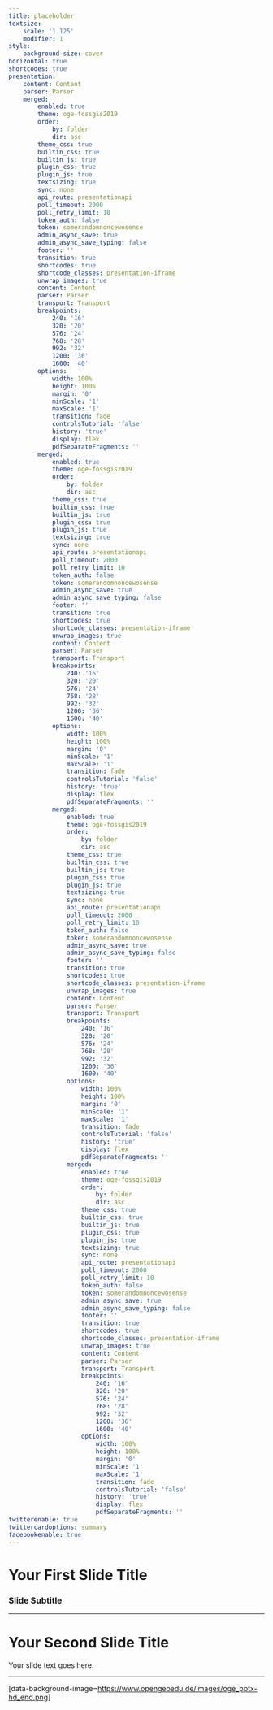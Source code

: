 ```yaml
---
title: placeholder
textsize:
    scale: '1.125'
    modifier: 1
style:
    background-size: cover
horizontal: true
shortcodes: true
presentation:
    content: Content
    parser: Parser
    merged:
        enabled: true
        theme: oge-fossgis2019
        order:
            by: folder
            dir: asc
        theme_css: true
        builtin_css: true
        builtin_js: true
        plugin_css: true
        plugin_js: true
        textsizing: true
        sync: none
        api_route: presentationapi
        poll_timeout: 2000
        poll_retry_limit: 10
        token_auth: false
        token: somerandomnoncewosense
        admin_async_save: true
        admin_async_save_typing: false
        footer: ''
        transition: true
        shortcodes: true
        shortcode_classes: presentation-iframe
        unwrap_images: true
        content: Content
        parser: Parser
        transport: Transport
        breakpoints:
            240: '16'
            320: '20'
            576: '24'
            768: '28'
            992: '32'
            1200: '36'
            1600: '40'
        options:
            width: 100%
            height: 100%
            margin: '0'
            minScale: '1'
            maxScale: '1'
            transition: fade
            controlsTutorial: 'false'
            history: 'true'
            display: flex
            pdfSeparateFragments: ''
        merged:
            enabled: true
            theme: oge-fossgis2019
            order:
                by: folder
                dir: asc
            theme_css: true
            builtin_css: true
            builtin_js: true
            plugin_css: true
            plugin_js: true
            textsizing: true
            sync: none
            api_route: presentationapi
            poll_timeout: 2000
            poll_retry_limit: 10
            token_auth: false
            token: somerandomnoncewosense
            admin_async_save: true
            admin_async_save_typing: false
            footer: ''
            transition: true
            shortcodes: true
            shortcode_classes: presentation-iframe
            unwrap_images: true
            content: Content
            parser: Parser
            transport: Transport
            breakpoints:
                240: '16'
                320: '20'
                576: '24'
                768: '28'
                992: '32'
                1200: '36'
                1600: '40'
            options:
                width: 100%
                height: 100%
                margin: '0'
                minScale: '1'
                maxScale: '1'
                transition: fade
                controlsTutorial: 'false'
                history: 'true'
                display: flex
                pdfSeparateFragments: ''
            merged:
                enabled: true
                theme: oge-fossgis2019
                order:
                    by: folder
                    dir: asc
                theme_css: true
                builtin_css: true
                builtin_js: true
                plugin_css: true
                plugin_js: true
                textsizing: true
                sync: none
                api_route: presentationapi
                poll_timeout: 2000
                poll_retry_limit: 10
                token_auth: false
                token: somerandomnoncewosense
                admin_async_save: true
                admin_async_save_typing: false
                footer: ''
                transition: true
                shortcodes: true
                shortcode_classes: presentation-iframe
                unwrap_images: true
                content: Content
                parser: Parser
                transport: Transport
                breakpoints:
                    240: '16'
                    320: '20'
                    576: '24'
                    768: '28'
                    992: '32'
                    1200: '36'
                    1600: '40'
                options:
                    width: 100%
                    height: 100%
                    margin: '0'
                    minScale: '1'
                    maxScale: '1'
                    transition: fade
                    controlsTutorial: 'false'
                    history: 'true'
                    display: flex
                    pdfSeparateFragments: ''
                merged:
                    enabled: true
                    theme: oge-fossgis2019
                    order:
                        by: folder
                        dir: asc
                    theme_css: true
                    builtin_css: true
                    builtin_js: true
                    plugin_css: true
                    plugin_js: true
                    textsizing: true
                    sync: none
                    api_route: presentationapi
                    poll_timeout: 2000
                    poll_retry_limit: 10
                    token_auth: false
                    token: somerandomnoncewosense
                    admin_async_save: true
                    admin_async_save_typing: false
                    footer: ''
                    transition: true
                    shortcodes: true
                    shortcode_classes: presentation-iframe
                    unwrap_images: true
                    content: Content
                    parser: Parser
                    transport: Transport
                    breakpoints:
                        240: '16'
                        320: '20'
                        576: '24'
                        768: '28'
                        992: '32'
                        1200: '36'
                        1600: '40'
                    options:
                        width: 100%
                        height: 100%
                        margin: '0'
                        minScale: '1'
                        maxScale: '1'
                        transition: fade
                        controlsTutorial: 'false'
                        history: 'true'
                        display: flex
                        pdfSeparateFragments: ''
twitterenable: true
twittercardoptions: summary
facebookenable: true
---
```


# Your First Slide Title

### Slide Subtitle

---

# Your Second Slide Title

Your slide text goes here.

---
[data-background-image=https://www.opengeoedu.de/images/oge_pptx-hd_end.png]
